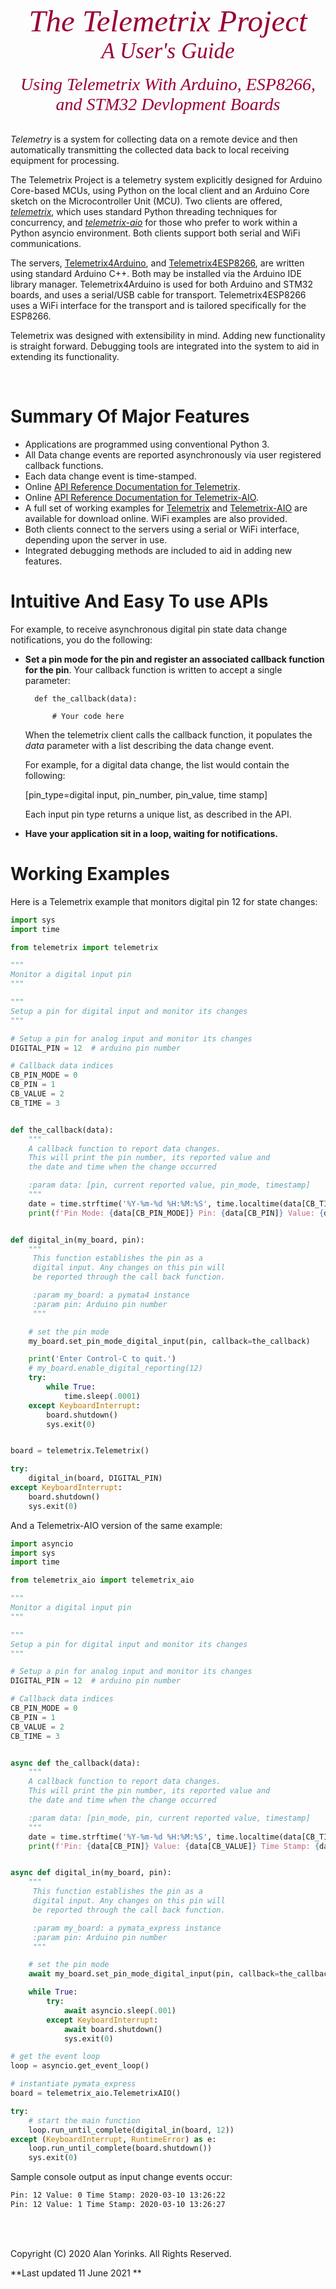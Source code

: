 

<div style="text-align:center;color:#990033; font-family:times, serif; font-size:3.5em"><i>The Telemetrix Project</i></div>
<div style="text-align:center;color:#990033; font-family:times, serif; font-size:2.5em"><i>A User's Guide </i></div>
<br>
<div style="text-align:center;color:#990033; font-family:times, serif;font-size:2em"><i>Using Telemetrix With Arduino, ESP8266, and STM32 Devlopment Boards </i></div>


<br>


*Telemetry* is a system for collecting data on a remote device and then 
automatically transmitting the collected data back to local receiving equipment for processing.

The Telemetrix Project is a telemetry system explicitly designed for Arduino 
Core-based MCUs, using Python on the local client and an Arduino Core 
sketch on the Microcontroller Unit (MCU). Two clients are offered, 
[_telemetrix_](https://github.com/MrYsLab/telemetrix), which uses standard Python threading techniques for concurrency, 
and [_telemetrix-aio_](https://github.com/MrYsLab/telemetrix-aio) for those who prefer to work 
within a Python asyncio environment. Both clients support both serial and WiFi communications.

The servers, [Telemetrix4Arduino](https://github.com/MrYsLab/Telemetrix4Arduino), and 
[Telemetrix4ESP8266](https://github.com/MrYsLab/Telemetrix4Esp8266), are written using standard Arduino
 C++. Both may be installed via the Arduino IDE library manager. Telemetrix4Arduino is 
used for both Arduino and STM32 boards, and uses a serial/USB cable for transport. 
Telemetrix4ESP8266 uses a WiFi interface for the transport and is tailored 
specifically for the ESP8266.

Telemetrix was designed with extensibility in mind. Adding new functionality is
straight forward. Debugging tools are integrated into the system to aid in extending its functionality.

<br>

# Summary Of Major Features

* Applications are programmed using conventional Python 3.
* All Data change events are reported asynchronously via user registered callback functions. 
* Each data change event is time-stamped.
* Online [API Reference Documentation for Telemetrix](https://htmlpreview.github.io/?https://github.com/MrYsLab/telemetrix/blob/master/html/telemetrix/index.html).
* Online [API Reference Documentation for Telemetrix-AIO](https://htmlpreview.github.io/?https://github.com/MrYsLab/telemetrix-aio/blob/master/html/telemetrix_aio/index.html).
* A full set of working examples for [Telemetrix](https://github.com/MrYsLab/telemetrix/tree/master/examples) and [Telemetrix-AIO](https://github.com/MrYsLab/telemetrix-aio/tree/master/examples)
are available for download online. WiFi examples are also provided.
* Both clients connect to the servers using a serial or WiFi interface, depending upon the server in use.
* Integrated debugging methods are included to aid in adding new features.

# Intuitive And Easy To use APIs

For example, to receive asynchronous digital pin state data change notifications, you do the following:


* **Set a pin mode for the pin and register an associated callback function for the pin**. 
    Your callback function is written to accept  a single parameter: 
    
        def the_callback(data):
     
            # Your code here
    
    When the telemetrix client calls the callback function, it populates the _data_
parameter with a list describing the data change event.

    For example, for a digital data change, the list would contain the following:
    
    [pin_type=digital input, pin_number, pin_value, time stamp]

    Each input pin type returns a unique list, as described in the API.
    

*  **Have your application sit in a loop, waiting for notifications.**
    
# Working Examples    

Here is a Telemetrix example that monitors digital pin 12 for state changes:

```python
import sys
import time

from telemetrix import telemetrix

"""
Monitor a digital input pin
"""

"""
Setup a pin for digital input and monitor its changes
"""

# Setup a pin for analog input and monitor its changes
DIGITAL_PIN = 12  # arduino pin number

# Callback data indices
CB_PIN_MODE = 0
CB_PIN = 1
CB_VALUE = 2
CB_TIME = 3


def the_callback(data):
    """
    A callback function to report data changes.
    This will print the pin number, its reported value and
    the date and time when the change occurred

    :param data: [pin, current reported value, pin_mode, timestamp]
    """
    date = time.strftime('%Y-%m-%d %H:%M:%S', time.localtime(data[CB_TIME]))
    print(f'Pin Mode: {data[CB_PIN_MODE]} Pin: {data[CB_PIN]} Value: {data[CB_VALUE]} Time Stamp: {date}')


def digital_in(my_board, pin):
    """
     This function establishes the pin as a
     digital input. Any changes on this pin will
     be reported through the call back function.

     :param my_board: a pymata4 instance
     :param pin: Arduino pin number
     """

    # set the pin mode
    my_board.set_pin_mode_digital_input(pin, callback=the_callback)

    print('Enter Control-C to quit.')
    # my_board.enable_digital_reporting(12)
    try:
        while True:
            time.sleep(.0001)
    except KeyboardInterrupt:
        board.shutdown()
        sys.exit(0)


board = telemetrix.Telemetrix()

try:
    digital_in(board, DIGITAL_PIN)
except KeyboardInterrupt:
    board.shutdown()
    sys.exit(0)

```

And a Telemetrix-AIO version  of the same example:

``` python
import asyncio
import sys
import time

from telemetrix_aio import telemetrix_aio

"""
Monitor a digital input pin
"""

"""
Setup a pin for digital input and monitor its changes
"""

# Setup a pin for analog input and monitor its changes
DIGITAL_PIN = 12  # arduino pin number

# Callback data indices
CB_PIN_MODE = 0
CB_PIN = 1
CB_VALUE = 2
CB_TIME = 3


async def the_callback(data):
    """
    A callback function to report data changes.
    This will print the pin number, its reported value and
    the date and time when the change occurred

    :param data: [pin_mode, pin, current reported value, timestamp]
    """
    date = time.strftime('%Y-%m-%d %H:%M:%S', time.localtime(data[CB_TIME]))
    print(f'Pin: {data[CB_PIN]} Value: {data[CB_VALUE]} Time Stamp: {date}')


async def digital_in(my_board, pin):
    """
     This function establishes the pin as a
     digital input. Any changes on this pin will
     be reported through the call back function.

     :param my_board: a pymata_express instance
     :param pin: Arduino pin number
     """

    # set the pin mode
    await my_board.set_pin_mode_digital_input(pin, callback=the_callback)

    while True:
        try:
            await asyncio.sleep(.001)
        except KeyboardInterrupt:
            await board.shutdown()
            sys.exit(0)

# get the event loop
loop = asyncio.get_event_loop()

# instantiate pymata_express
board = telemetrix_aio.TelemetrixAIO()

try:
    # start the main function
    loop.run_until_complete(digital_in(board, 12))
except (KeyboardInterrupt, RuntimeError) as e:
    loop.run_until_complete(board.shutdown())
    sys.exit(0)

```

Sample console output as input change events occur:
```bash
Pin: 12 Value: 0 Time Stamp: 2020-03-10 13:26:22
Pin: 12 Value: 1 Time Stamp: 2020-03-10 13:26:27
```



<br>
<br>

Copyright (C) 2020 Alan Yorinks. All Rights Reserved.

**Last updated 11 June 2021 **

